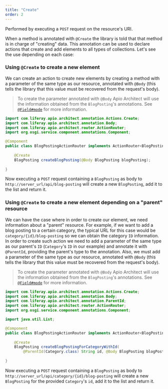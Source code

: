 ```yaml
---
title: "Create"
order: 2
---
```


Performed by executing a `POST` request on the resource's URI. 

When a method is annotated with `@Create` the library is told that that method is in charge of "creating" data. This annotation can be used to declare actions that create and add elements to all types of collections. Let's see the use depending on each case:

### Using `@Create` to create a new element

We can create an action to create new elements by creating a method with a parameter of the same type as our resource, annotated with `@Body` (this tells the library that this value must be recovered from the request's body).

> To create the parameter annotated with `@Body` Apio Architect will use the information obtained from the `BlogPosting`'s annotations. See [`@Field#mode`](/docs/reference/types.html#mode) for more information.

```java
import com.liferay.apio.architect.annotation.Actions.Create;
import com.liferay.apio.architect.annotation.Body;
import com.liferay.apio.architect.router.ActionRouter;
import org.osgi.service.component.annotations.Component;

@Component
public class BlogPostingActionRouter implements ActionRouter<BlogPosting> {
    
    @Create
    BlogPosting createBlogPosting(@Body BlogPosting blogPosting);
    
}
```

Now executing a `POST` request containing a `BlogPosting` as body to `http://server_url/api/blog-posting` will create a new `BlogPosting`, add it to the list and return it.

### Using `@Create` to create a new element depending on a "parent" resource

We can have the case where in order to create our element, we need information about a "parent" resource. For example, if we want to add a blog posting to a certain category, the typical URL for this case would be `category/{id}/blog-posting` so we can obtain the category `ID` information. In order to create such action we need to add a parameter of the same type as our parent's `ID` (`Category`'s `ID` in our example) and annotate it with `@ParentId`, providing the parent's type to the annotation. Also, we must add a parameter of the same type as our resource, annotated with `@Body` (this tells the library that this value must be recovered from the request's body).

> To create the parameter annotated with `@Body` Apio Architect will use the information obtained from the `BlogPosting`'s annotations. See [`@Field#mode`](/docs/reference/types.html#mode) for more information.

```java
import com.liferay.apio.architect.annotation.Actions.Create;
import com.liferay.apio.architect.annotation.Body;
import com.liferay.apio.architect.annotation.ParentId;
import com.liferay.apio.architect.router.ActionRouter;
import org.osgi.service.component.annotations.Component;

import java.util.List;

@Component
public class BlogPostingActionRouter implements ActionRouter<BlogPosting> {
    
    @Create
    BlogPosting createBlogPostingForCategoryWithId(
        @ParentId(Category.class) String id, @Body BlogPosting blogPosting);
    
}
```

Now executing a `POST` request containing a `BlogPosting` as body to `http://server_url/api/category/{id}/blog-posting` will create a new `BlogPosting` for the provided `Category`'s `id`, add it to the list and return it.